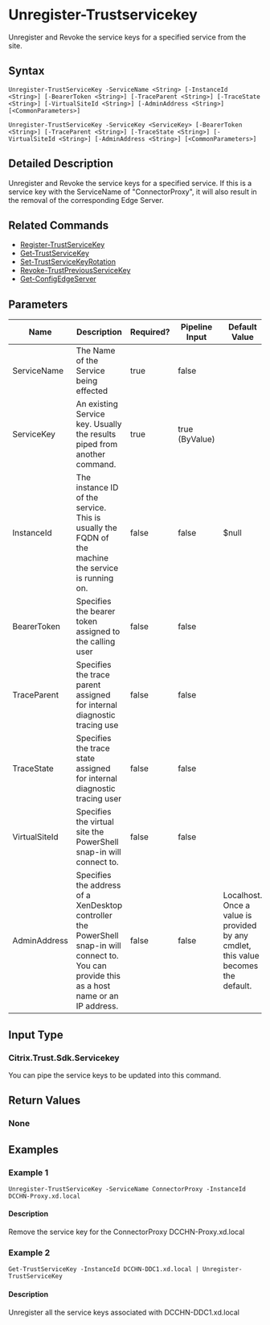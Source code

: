 ﻿
# Unregister-Trustservicekey
Unregister and Revoke the service keys for a specified service from the site.
## Syntax

```
Unregister-TrustServiceKey -ServiceName <String> [-InstanceId <String>] [-BearerToken <String>] [-TraceParent <String>] [-TraceState <String>] [-VirtualSiteId <String>] [-AdminAddress <String>] [<CommonParameters>]  
  
Unregister-TrustServiceKey -ServiceKey <ServiceKey> [-BearerToken <String>] [-TraceParent <String>] [-TraceState <String>] [-VirtualSiteId <String>] [-AdminAddress <String>] [<CommonParameters>]
```

## Detailed Description
Unregister and Revoke the service keys for a specified service. If this is a service key with the ServiceName of "ConnectorProxy", it will also result in the removal of the corresponding Edge Server.


## Related Commands

* [Register-TrustServiceKey](../Register-TrustServiceKey/)
* [Get-TrustServiceKey](../Get-TrustServiceKey/)
* [Set-TrustServiceKeyRotation](../Set-TrustServiceKeyRotation/)
* [Revoke-TrustPreviousServiceKey](../Revoke-TrustPreviousServiceKey/)
* [Get-ConfigEdgeServer](../Get-ConfigEdgeServer/)
## Parameters
| Name   | Description | Required? | Pipeline Input | Default Value |
| --- | --- | --- | --- | --- |
| ServiceName | The Name of the Service being effected | true | false |  |
| ServiceKey | An existing Service key.  Usually the results piped from another command. | true | true (ByValue) |  |
| InstanceId | The instance ID of the service.  This is usually the FQDN of the machine the service is running on. | false | false | \$null |
| BearerToken | Specifies the bearer token assigned to the calling user | false | false |  |
| TraceParent | Specifies the trace parent assigned for internal diagnostic tracing use | false | false |  |
| TraceState | Specifies the trace state assigned for internal diagnostic tracing user | false | false |  |
| VirtualSiteId | Specifies the virtual site the PowerShell snap-in will connect to. | false | false |  |
| AdminAddress | Specifies the address of a XenDesktop controller the PowerShell snap-in will connect to. You can provide this as a host name or an IP address. | false | false | Localhost. Once a value is provided by any cmdlet, this value becomes the default. |

## Input Type

### Citrix.Trust.Sdk.Servicekey
You can pipe the service keys to be updated into this command.
## Return Values

### None

## Examples

### Example 1

```
Unregister-TrustServiceKey -ServiceName ConnectorProxy -InstanceId DCCHN-Proxy.xd.local
```

#### Description
Remove the service key for the ConnectorProxy DCCHN-Proxy.xd.local
### Example 2

```
Get-TrustServiceKey -InstanceId DCCHN-DDC1.xd.local | Unregister-TrustServiceKey
```

#### Description
Unregister all the service keys associated with DCCHN-DDC1.xd.local
